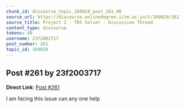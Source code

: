 ```yaml
---
chunk_id: discourse_topic_169029_post_261_00
source_url: https://discourse.onlinedegree.iitm.ac.in/t/169029/261
source_title: Project 2 - TDS Solver - Discussion Thread
content_type: discourse
tokens: 48
username: 23f2003717
post_number: 261
topic_id: 169029
---
```


## Post #261 by 23f2003717

**Direct Link**: [Post #261](https://discourse.onlinedegree.iitm.ac.in/t/169029/261)

I am facing this issue can any one help
